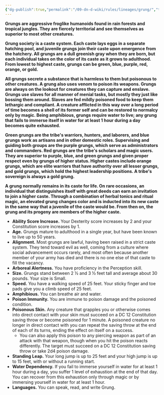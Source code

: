 ```yaml
---
{"dg-publish":true,"permalink":"/09-dn-d-wiki/rules/lineages/grung/","tags":["race"]}
---
```



**Grungs are aggressive froglike humanoids found in rain forests and tropical jungles. They are fiercely territorial and see themselves as superior to most other creatures.**

**Grung society is a caste system. Each caste lays eggs in a separate hatching pool, and juvenile grungs join their caste upon emergence from the hatchery. All grungs are a dull greenish gray when they are born, but each individual takes on the color of its caste as it grows to adulthood. From lowest to highest caste, grungs can be green, blue, purple, red, orange, or gold.**

**All grungs secrete a substance that is harmless to them but poisonous to other creatures. A grung also uses venom to poison its weapons. Grungs are always on the lookout for creatures they can capture and enslave. Grungs use slaves for all manner of menial tasks, but mostly they just like bossing them around. Slaves are fed mildly poisoned food to keep them lethargic and compliant. A creature afflicted in this way over a long period of time becomes a shell of its former self and can be restored to normalcy only by magic. Being amphibious, grungs require water to live; any grung that fails to immerse itself in water for at least 1 hour during a day becomes quite exhausted.**

**Green grungs are the tribe's warriors, hunters, and laborers, and blue grungs work as artisans and in other domestic roles. Supervising and guiding both groups are the purple grungs, which serve as administrators and commanders. Red grungs are the tribe's scholars and magic users. They are superior to purple, blue, and green grungs and given proper respect even by grungs of higher status. Higher castes include orange grungs, which are elite warriors that have authority over all lesser grungs, and gold grungs, which hold the highest leadership positions. A tribe's sovereign is always a gold grung.**

**A grung normally remains in its caste for life. On rare occasions, an individual that distinguishes itself with great deeds can earn an invitation to join a higher caste. Through a combination of herbal tonics and ritual magic, an elevated grung changes color and is inducted into its new caste in the same way that a juvenile of the caste would be. From then on, the grung and its progeny are members of the higher caste.**

- **Ability Score Increase.** Your Dexterity score increases by 2 and your Constitution score increases by 1.
- **Age.** Grungs mature to adulthood in a single year, but have been known to live up to 50 years.
- **Alignment.** Most grungs are lawful, having been raised in a strict caste system. They tend toward evil as well, coming from a culture where social advancement occurs rarely, and most often because another member of your army has died and there is no one else of that caste to fill the vacancy.
- **Arboreal Alertness.** You have proficiency in the Perception skill.
- **Size.** Grungs stand between 2 ½ and 3 ½ feet tall and average about 30 pounds. Your size is Small.
- **Speed.** You have a walking speed of 25 feet. Your sticky finger and toe pads give you a climb speed of 25 feet.
- **Amphibious.** You can breathe air and water.
- **Poison Immunity.** You are immune to poison damage and the poisoned condition.
- **Poisonous Skin.** Any creature that grapples you or otherwise comes into direct contact with your skin must succeed on a DC 12 Constitution saving throw or become poisoned for 1 minute. A poisoned creature no longer in direct contact with you can repeat the saving throw at the end of each of its turns, ending the effect on itself on a success.
    - You can also apply this poison to any piercing weapon as part of an attack with that weapon, though when you hit the poison reacts differently. The target must succeed on a DC 12 Constitution saving throw or take 2d4 poison damage.
- **Standing Leap.** Your long jump is up to 25 feet and your high jump is up to 15 feet, with or without a running start.
- **Water Dependency.** If you fail to immerse yourself in water for at least 1 hour during a day, you suffer 1 level of exhaustion at the end of that day. You can recover from this exhaustion only through magic or by immersing yourself in water for at least 1 hour.
- **Languages.** You can speak, read, and write Grung.